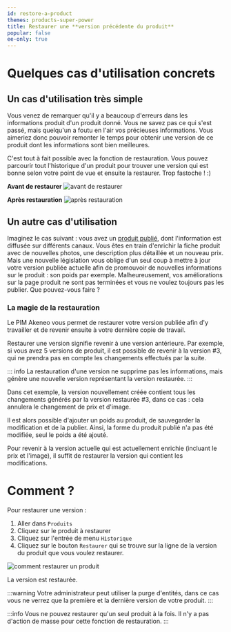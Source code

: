 ```yaml
---
id: restore-a-product
themes: products-super-power
title: Restaurer une **version précédente du produit**
popular: false
ee-only: true
---
```


# Quelques cas d'utilisation concrets

## Un cas d'utilisation très simple

Vous venez de remarquer qu'il y a beaucoup d'erreurs dans les informations produit d'un produit donné. Vous ne savez pas ce qui s'est passé, mais quelqu'un a foutu en l'air vos précieuses informations. Vous aimeriez donc pouvoir remonter le temps pour obtenir une version de ce produit dont les informations sont bien meilleures.

C'est tout à fait possible avec la fonction de restauration. Vous pouvez parcourir tout l'historique d'un produit pour trouver une version qui est bonne selon votre point de vue et ensuite la restaurer. Trop fastoche ! :)

**Avant de restaurer**
![avant de restaurer](Produits_PEFHistory1_fr.png)

**Après restauration**
![après restauration](Produits_PEFHistory2_fr.png)

## Un autre cas d'utilisation

Imaginez le cas suivant : vous avez un [produit publié](publish-workflow.html), dont l'information est diffusée sur différents canaux. Vous êtes en train d'enrichir la fiche produit avec de nouvelles photos, une description plus détaillée et un nouveau prix.
Mais une nouvelle législation vous oblige d'un seul coup à mettre à jour votre version publiée actuelle afin de promouvoir de nouvelles informations sur le produit : son poids par exemple.
Malheureusement, vos améliorations sur la page produit ne sont pas terminées et vous ne voulez toujours pas les publier. Que pouvez-vous faire ?

### La magie de la restauration

Le PIM Akeneo vous permet de restaurer votre version publiée afin d'y travailler et de revenir ensuite à votre dernière copie de travail.

Restaurer une version signifie revenir à une version antérieure. Par exemple, si vous avez 5 versions de produit, il est possible de revenir à la version #3, qui ne prendra pas en compte les changements effectués par la suite.

::: info
La restauration d'une version ne supprime pas les informations, mais génère une nouvelle version représentant la version restaurée.
:::

Dans cet exemple, la version nouvellement créée contient tous les changements générés par la version restaurée #3, dans ce cas : cela annulera le changement de prix et d'image.

Il est alors possible d'ajouter un poids au produit, de sauvegarder la modification et de la publier. Ainsi, la forme du produit publié n'a pas été modifiée, seul le poids a été ajouté.

Pour revenir à la version actuelle qui est actuellement enrichie (incluant le prix et l'image), il suffit de restaurer la version qui contient les modifications.

# Comment ?

Pour restaurer une version :
1.  Aller dans `Produits`
1.  Cliquez sur le produit à restaurer
1.  Cliquez sur l'entrée de menu `Historique`
1.  Cliquez sur le bouton `Restaurer` qui se trouve sur la ligne de la version du produit que vous voulez restaurer.

![comment restaurer un produit](Products_PEFHistoryProcess_fr.gif)

La version est restaurée.

:::warning
Votre administrateur peut utiliser la purge d'entités, dans ce cas vous ne verrez que la première et la dernière version de votre produit.
:::

:::info
Vous ne pouvez restaurer qu'un seul produit à la fois. Il n'y a pas d'action de masse pour cette fonction de restauration.
:::
